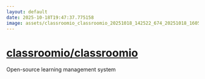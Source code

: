 ```yaml
---
layout: default
date: 2025-10-18T19:47:37.775158
image: assets/classroomio_classroomio_20251018_142522_674_20251018_160502--20251018T180503193--cropped.png
---
```


# [classroomio/classroomio](https://github.com/classroomio/classroomio/)

Open-source learning management system
